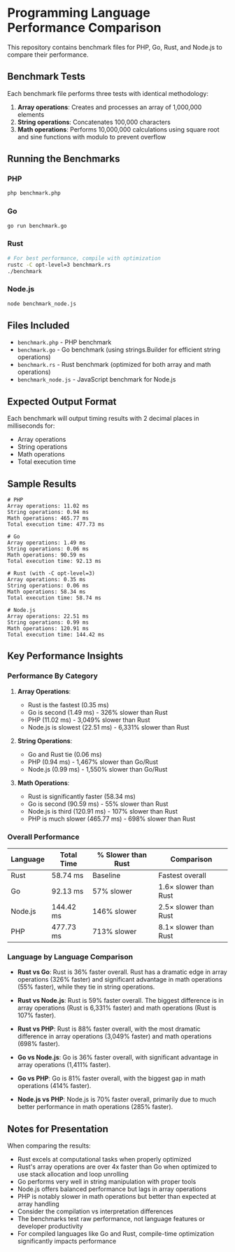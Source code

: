 # Programming Language Performance Comparison

This repository contains benchmark files for PHP, Go, Rust, and Node.js to compare their performance.

## Benchmark Tests

Each benchmark file performs three tests with identical methodology:
1. **Array operations**: Creates and processes an array of 1,000,000 elements
2. **String operations**: Concatenates 100,000 characters
3. **Math operations**: Performs 10,000,000 calculations using square root and sine functions with modulo to prevent overflow

## Running the Benchmarks

### PHP
```bash
php benchmark.php
```

### Go
```bash
go run benchmark.go
```

### Rust
```bash
# For best performance, compile with optimization
rustc -C opt-level=3 benchmark.rs
./benchmark
```

### Node.js
```bash
node benchmark_node.js
```

## Files Included

- `benchmark.php` - PHP benchmark
- `benchmark.go` - Go benchmark (using strings.Builder for efficient string operations)
- `benchmark.rs` - Rust benchmark (optimized for both array and math operations)
- `benchmark_node.js` - JavaScript benchmark for Node.js

## Expected Output Format

Each benchmark will output timing results with 2 decimal places in milliseconds for:
- Array operations
- String operations
- Math operations
- Total execution time

## Sample Results

```
# PHP
Array operations: 11.02 ms
String operations: 0.94 ms
Math operations: 465.77 ms
Total execution time: 477.73 ms

# Go
Array operations: 1.49 ms
String operations: 0.06 ms
Math operations: 90.59 ms
Total execution time: 92.13 ms

# Rust (with -C opt-level=3)
Array operations: 0.35 ms
String operations: 0.06 ms
Math operations: 58.34 ms
Total execution time: 58.74 ms

# Node.js
Array operations: 22.51 ms
String operations: 0.99 ms
Math operations: 120.91 ms
Total execution time: 144.42 ms
```

## Key Performance Insights

### Performance By Category

1. **Array Operations**:
   - Rust is the fastest (0.35 ms)
   - Go is second (1.49 ms) - 326% slower than Rust
   - PHP (11.02 ms) - 3,049% slower than Rust
   - Node.js is slowest (22.51 ms) - 6,331% slower than Rust

2. **String Operations**:
   - Go and Rust tie (0.06 ms)
   - PHP (0.94 ms) - 1,467% slower than Go/Rust
   - Node.js (0.99 ms) - 1,550% slower than Go/Rust

3. **Math Operations**:
   - Rust is significantly faster (58.34 ms)
   - Go is second (90.59 ms) - 55% slower than Rust
   - Node.js is third (120.91 ms) - 107% slower than Rust
   - PHP is much slower (465.77 ms) - 698% slower than Rust

### Overall Performance

| Language | Total Time | % Slower than Rust | Comparison |
|----------|------------|-------------------|------------|
| Rust     | 58.74 ms   | Baseline          | Fastest overall |
| Go       | 92.13 ms   | 57% slower        | 1.6× slower than Rust |
| Node.js  | 144.42 ms  | 146% slower       | 2.5× slower than Rust |
| PHP      | 477.73 ms  | 713% slower       | 8.1× slower than Rust |

### Language by Language Comparison

- **Rust vs Go**: Rust is 36% faster overall. Rust has a dramatic edge in array operations (326% faster) and significant advantage in math operations (55% faster), while they tie in string operations.

- **Rust vs Node.js**: Rust is 59% faster overall. The biggest difference is in array operations (Rust is 6,331% faster) and math operations (Rust is 107% faster).

- **Rust vs PHP**: Rust is 88% faster overall, with the most dramatic difference in array operations (3,049% faster) and math operations (698% faster).

- **Go vs Node.js**: Go is 36% faster overall, with significant advantage in array operations (1,411% faster).

- **Go vs PHP**: Go is 81% faster overall, with the biggest gap in math operations (414% faster).

- **Node.js vs PHP**: Node.js is 70% faster overall, primarily due to much better performance in math operations (285% faster).

## Notes for Presentation

When comparing the results:
- Rust excels at computational tasks when properly optimized
- Rust's array operations are over 4x faster than Go when optimized to use stack allocation and loop unrolling
- Go performs very well in string manipulation with proper tools
- Node.js offers balanced performance but lags in array operations
- PHP is notably slower in math operations but better than expected at array handling
- Consider the compilation vs interpretation differences
- The benchmarks test raw performance, not language features or developer productivity
- For compiled languages like Go and Rust, compile-time optimization significantly impacts performance 